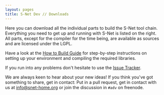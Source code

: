 ```yaml
---
layout: pages
title: S-Net Dev // Downloads
---
```

Here you can download all the individual parts to build the S-Net tool chain.  
Everything you need to get up and running with S-Net is listed on the right.   
All parts, except for the compiler for the time being, are available as sources
and are licensed under the LGPL.

Have a look at the [How to Build Guide](content/howtobuild.html)
for step-by-step instructions on setting up your environment and compiling 
the required libraries.

If you run into any problems don't hesitate to use 
the [Issue Tracker](https://github.com/snetdev/snet-rts/issues).

We are always keen to hear about your new ideas! If you think you've got something 
to share, get in contact: Put in a pull request,
get in contact with us at [info@snet-home.org](mailto:info@snet-home.org) or
join the discussion in `#adv` on freenode.
